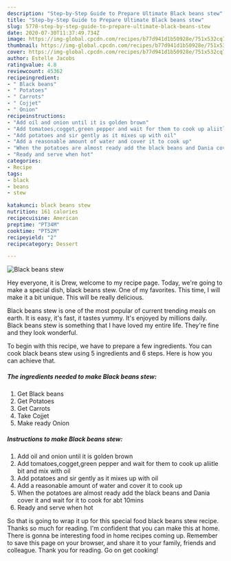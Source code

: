 ```yaml
---
description: "Step-by-Step Guide to Prepare Ultimate Black beans stew"
title: "Step-by-Step Guide to Prepare Ultimate Black beans stew"
slug: 5778-step-by-step-guide-to-prepare-ultimate-black-beans-stew
date: 2020-07-30T11:37:49.734Z
image: https://img-global.cpcdn.com/recipes/b77d941d1b50928e/751x532cq70/black-beans-stew-recipe-main-photo.jpg
thumbnail: https://img-global.cpcdn.com/recipes/b77d941d1b50928e/751x532cq70/black-beans-stew-recipe-main-photo.jpg
cover: https://img-global.cpcdn.com/recipes/b77d941d1b50928e/751x532cq70/black-beans-stew-recipe-main-photo.jpg
author: Estelle Jacobs
ratingvalue: 4.8
reviewcount: 45362
recipeingredient:
- " Black beans"
- " Potatoes"
- " Carrots"
- " Cojjet"
- " Onion"
recipeinstructions:
- "Add oil and onion until it is golden brown"
- "Add tomatoes,cogget,green pepper and wait for them to cook up aliitle bit and mix with oil"
- "Add potatoes and sir gently as it mixes up with oil"
- "Add a reasonable amount of water and cover it to cook up"
- "When the potatoes are almost ready add the black beans and Dania cover it and wait for it to cook for abt 10mins"
- "Ready and serve when hot"
categories:
- Recipe
tags:
- black
- beans
- stew

katakunci: black beans stew 
nutrition: 161 calories
recipecuisine: American
preptime: "PT34M"
cooktime: "PT52M"
recipeyield: "2"
recipecategory: Dessert

---
```



![Black beans stew](https://img-global.cpcdn.com/recipes/b77d941d1b50928e/751x532cq70/black-beans-stew-recipe-main-photo.jpg)

Hey everyone, it is Drew, welcome to my recipe page. Today, we're going to make a special dish, black beans stew. One of my favorites. This time, I will make it a bit unique. This will be really delicious.



Black beans stew is one of the most popular of current trending meals on earth. It is easy, it's fast, it tastes yummy. It's enjoyed by millions daily. Black beans stew is something that I have loved my entire life. They're fine and they look wonderful.


To begin with this recipe, we have to prepare a few ingredients. You can cook black beans stew using 5 ingredients and 6 steps. Here is how you can achieve that.

<!--inarticleads1-->

##### The ingredients needed to make Black beans stew:

1. Get  Black beans
1. Get  Potatoes
1. Get  Carrots
1. Take  Cojjet
1. Make ready  Onion




<!--inarticleads2-->

##### Instructions to make Black beans stew:

1. Add oil and onion until it is golden brown
1. Add tomatoes,cogget,green pepper and wait for them to cook up aliitle bit and mix with oil
1. Add potatoes and sir gently as it mixes up with oil
1. Add a reasonable amount of water and cover it to cook up
1. When the potatoes are almost ready add the black beans and Dania cover it and wait for it to cook for abt 10mins
1. Ready and serve when hot




So that is going to wrap it up for this special food black beans stew recipe. Thanks so much for reading. I'm confident that you can make this at home. There is gonna be interesting food in home recipes coming up. Remember to save this page on your browser, and share it to your family, friends and colleague. Thank you for reading. Go on get cooking!
